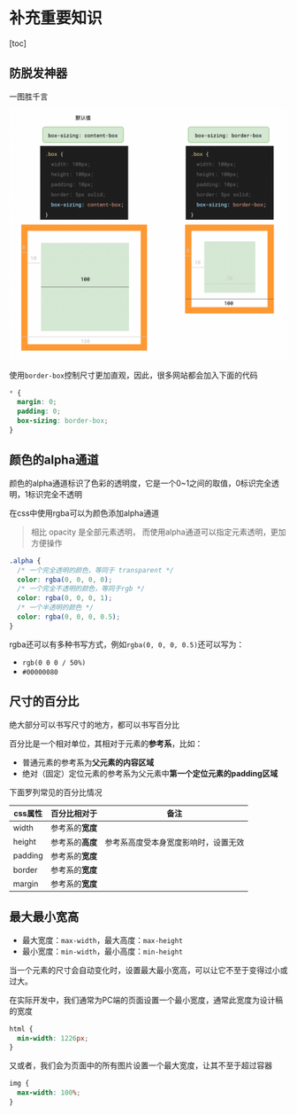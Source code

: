 # 补充重要知识

[toc]

## 防脱发神器

一图胜千言

 <img src=".\assets\20210514150015.png" style="zoom:50%;" />

使用`border-box`控制尺寸更加直观，因此，很多网站都会加入下面的代码

```css
* {
  margin: 0;
  padding: 0;
  box-sizing: border-box;
}
```


## 颜色的alpha通道

颜色的alpha通道标识了色彩的透明度，它是一个0~1之间的取值，0标识完全透明，1标识完全不透明

在css中使用rgba可以为颜色添加alpha通道

> 相比 opacity 是全部元素透明， 而使用alpha通道可以指定元素透明，更加方便操作

```css
.alpha {
  /* 一个完全透明的颜色，等同于 transparent */
  color: rgba(0, 0, 0, 0);
  /* 一个完全不透明的颜色，等同于rgb */
  color: rgba(0, 0, 0, 1);
  /* 一个半透明的颜色 */
  color: rgba(0, 0, 0, 0.5);
}
```

rgba还可以有多种书写方式，例如`rgba(0, 0, 0, 0.5)`还可以写为：

- `rgb(0 0 0 / 50%)`
- `#00000080`

## 尺寸的百分比

绝大部分可以书写尺寸的地方，都可以书写百分比

百分比是一个相对单位，其相对于元素的**参考系**，比如：

- 普通元素的参考系为**父元素的内容区域**
- 绝对（固定）定位元素的参考系为父元素中**第一个定位元素的padding区域**

下面罗列常见的百分比情况


| css属性 | 百分比相对于     | 备注                                 |
| ------- | ---------------- | ------------------------------------ |
| width   | 参考系的**宽度** |                                      |
| height  | 参考系的**高度** | 参考系高度受本身宽度影响时，设置无效 |
| padding | 参考系的**宽度** |                                      |
| border  | 参考系的**宽度** |                                      |
| margin  | 参考系的**宽度** |                                      |

## 最大最小宽高

- 最大宽度：`max-width`，最大高度：`max-height`
- 最小宽度：`min-width`，最小高度：`min-height`

当一个元素的尺寸会自动变化时，设置最大最小宽高，可以让它不至于变得过小或过大。

在实际开发中，我们通常为PC端的页面设置一个最小宽度，通常此宽度为设计稿的宽度

```css
html {
  min-width: 1226px;
}
```

又或者，我们会为页面中的所有图片设置一个最大宽度，让其不至于超过容器

```css
img {
  max-width: 100%;
}
```


